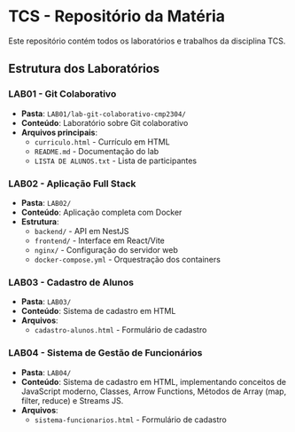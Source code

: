 # TCS - Repositório da Matéria

Este repositório contém todos os laboratórios e trabalhos da disciplina TCS.

## Estrutura dos Laboratórios

### LAB01 - Git Colaborativo
- **Pasta**: `LAB01/lab-git-colaborativo-cmp2304/`
- **Conteúdo**: Laboratório sobre Git colaborativo
- **Arquivos principais**:
  - `curriculo.html` - Currículo em HTML
  - `README.md` - Documentação do lab
  - `LISTA DE ALUNOS.txt` - Lista de participantes

### LAB02 - Aplicação Full Stack
- **Pasta**: `LAB02/`
- **Conteúdo**: Aplicação completa com Docker
- **Estrutura**:
  - `backend/` - API em NestJS
  - `frontend/` - Interface em React/Vite
  - `nginx/` - Configuração do servidor web
  - `docker-compose.yml` - Orquestração dos containers

### LAB03 - Cadastro de Alunos
- **Pasta**: `LAB03/`
- **Conteúdo**: Sistema de cadastro em HTML
- **Arquivos**:
  - `cadastro-alunos.html` - Formulário de cadastro
  
### LAB04 - Sistema de Gestão de Funcionários
- **Pasta**: `LAB04/`
- **Conteúdo**: Sistema de cadastro em HTML, implementando conceitos de JavaScript moderno, Classes, Arrow Functions, Métodos de Array (map, filter, reduce) e Streams JS.
- **Arquivos**:
  - `sistema-funcionarios.html` - Formulário de cadastro
